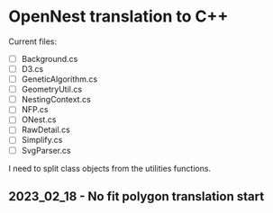 
# OpenNest translation to C++

Current files:

- [ ] Background.cs
- [ ] D3.cs
- [ ] GeneticAlgorithm.cs
- [ ] GeometryUtil.cs
- [ ] NestingContext.cs
- [ ] NFP.cs 
- [ ] ONest.cs
- [ ] RawDetail.cs
- [ ] Simplify.cs
- [ ] SvgParser.cs

I need to split class objects from the utilities functions.

## 2023_02_18 - No fit polygon translation start